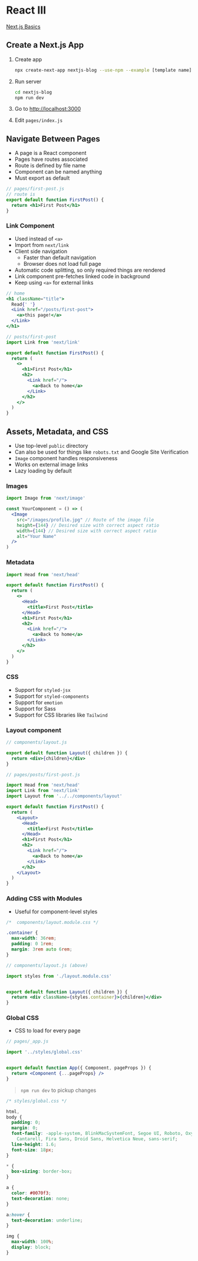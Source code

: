 # React III

[Next.js Basics](https://nextjs.org/learn/basics/create-nextjs-app)

## Create a Next.js App

1. Create app

    ```bash
    npx create-next-app nextjs-blog --use-npm --example [template name]
    ````

2. Run server

    ```bash
    cd nextjs-blog
    npm run dev
    ````

3. Go to [http://localhost:3000](http://localhost:3000)
4. Edit `pages/index.js`

## Navigate Between Pages

- A page is a React component
- Pages have routes associated
- Route is defined by file name
- Component can be named anything
- Must export as default

```jsx
// pages/first-post.js
// route is 
export default function FirstPost() {
  return <h1>First Post</h1>
}
```

### Link Component

- Used instead of `<a>`
- Import from `next/link`
- Client side navigation
  - Faster than default navigation
  - Browser does not load full page
- Automatic code splitting, so only required things are rendered
- Link component pre-fetches linked code in background
- Keep using `<a>` for external links

```jsx
// home
<h1 className="title">
  Read{' '}
  <Link href="/posts/first-post">
    <a>this page!</a>
  </Link>
</h1>

// posts/first-post
import Link from 'next/link'

export default function FirstPost() {
  return (
    <>
      <h1>First Post</h1>
      <h2>
        <Link href="/">
          <a>Back to home</a>
        </Link>
      </h2>
    </>
  )
}
```

## Assets, Metadata, and CSS

- Use top-level `public` directory
- Can also be used for things like `robots.txt` and Google Site Verification
- `Image` component handles responsiveness
- Works on external image links
- Lazy loading by default

### Images

```jsx
import Image from 'next/image'

const YourComponent = () => (
  <Image
    src="/images/profile.jpg" // Route of the image file
    height={144} // Desired size with correct aspect ratio
    width={144} // Desired size with correct aspect ratio
    alt="Your Name"
  />
)
```

### Metadata

```jsx
import Head from 'next/head'

export default function FirstPost() {
  return (
    <>
      <Head>
        <title>First Post</title>
      </Head>
      <h1>First Post</h1>
      <h2>
        <Link href="/">
          <a>Back to home</a>
        </Link>
      </h2>
    </>
  )
}
```

### CSS

- Support for `styled-jsx`
- Support for `styled-components`
- Support for `emotion`
- Support for Sass
- Support for CSS libraries like `Tailwind`

### Layout component

```jsx
// components/layout.js

export default function Layout({ children }) {
  return <div>{children}</div>
}
```

```jsx
// pages/posts/first-post.js

import Head from 'next/head'
import Link from 'next/link'
import Layout from '../../components/layout'

export default function FirstPost() {
  return (
    <Layout>
      <Head>
        <title>First Post</title>
      </Head>
      <h1>First Post</h1>
      <h2>
        <Link href="/">
          <a>Back to home</a>
        </Link>
      </h2>
    </Layout>
  )
}
```

### Adding CSS with Modules

- Useful for component-level styles

```css
/*  components/layout.module.css */

.container {
  max-width: 36rem;
  padding: 0 1rem;
  margin: 3rem auto 6rem;
}
```

```jsx
// components/layout.js (above)

import styles from './layout.module.css'


export default function Layout({ children }) {
  return <div className={styles.container}>{children}</div>
}
```

### Global CSS

- CSS to load for every page

```jsx
// pages/_app.js

import '../styles/global.css'


export default function App({ Component, pageProps }) {
  return <Component {...pageProps} />
}
```

> `npm run dev` to pickup changes

```css
/* styles/global.css */

html,
body {
  padding: 0;
  margin: 0;
  font-family: -apple-system, BlinkMacSystemFont, Segoe UI, Roboto, Oxygen, Ubuntu,
    Cantarell, Fira Sans, Droid Sans, Helvetica Neue, sans-serif;
  line-height: 1.6;
  font-size: 18px;
}

* {
  box-sizing: border-box;
}

a {
  color: #0070f3;
  text-decoration: none;
}

a:hover {
  text-decoration: underline;
}

img {
  max-width: 100%;
  display: block;
}
```
